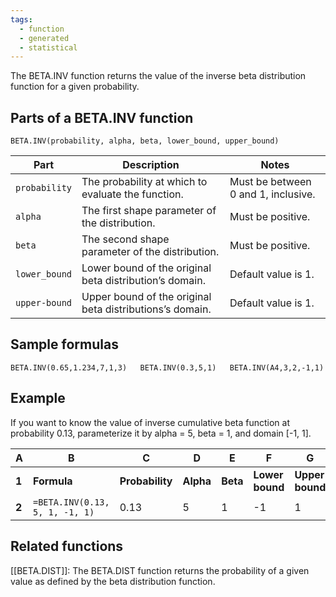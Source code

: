 ```yaml
---
tags:
  - function
  - generated
  - statistical
---
```


The BETA.INV function returns the value of the inverse beta distribution function for a given probability.

Parts of a BETA.INV function
----------------------------

`BETA.INV(probability, alpha, beta, lower_bound, upper_bound)`

| Part | Description | Notes |
| --- | --- | --- |
| `probability` | The probability at which to evaluate the function. | Must be between 0 and 1, inclusive. |
| `alpha` | The first shape parameter of the distribution. | Must be positive. |
| `beta` | The second shape parameter of the distribution. | Must be positive. |
| `lower_bound` | Lower bound of the original beta distribution’s domain. | Default value is 1. |
| `upper-bound` | Upper bound of the original beta distributions’s domain. | Default value is 1. |

Sample formulas
---------------

`BETA.INV(0.65,1.234,7,1,3)  
BETA.INV(0.3,5,1)  
BETA.INV(A4,3,2,-1,1)`

Example
-------

If you want to know the value of inverse cumulative beta function at probability 0.13, parameterize it by alpha = 5, beta = 1, and domain [-1, 1].

| A | B | C | D | E | F | G |
| --- | --- | --- | --- | --- | --- | --- |
| **1** | **Formula** | **Probability** | **Alpha** | **Beta** | **Lower bound** | **Upper bound** | **Result** |
| **2** | `=BETA.INV(0.13, 5, 1, -1, 1)` | 0.13 | 5 | 1 | -1 | 1 | 0.33 |

Related functions
-----------------

[[BETA.DIST]]: The BETA.DIST function returns the probability of a given value as defined by the beta distribution function.